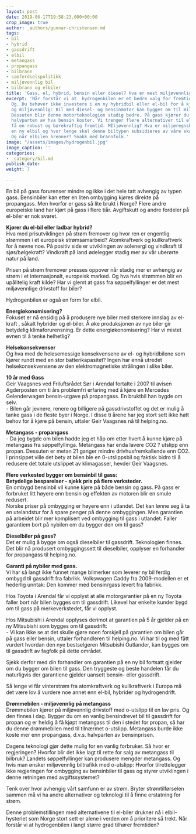 ```yaml
---
layout: post
date: 2019-06-17T19:58:23.000+00:00
crop_image: true
author: _authors/gunnar-christensen.md
tags:
- bil
- hybrid
- gassdrift
- elbil
- metangass
- propangass
- bilbrann
- samferdselspolitikk
- miljøvennlig bil
- bilbrann og elbiler
title: 'Gass, el, hybrid, bensin eller diesel? Hva er mest miljøvennlig energi? '
excerpt: 'Når forstår vi at  hydrogenbilen er et bedre valg for fremtiden enn elbilen?
  Og. Du behøver ikke investere i en ny hybridbil eller el-bil for å kjøre billig
  og miljøvennlig: Bil med diesel- og bensinmotor kan bygges om til miljøvennlig gassdrift.
  Dessuten blir denne motorteknologien stadig bedre. På gass kjører du for omkring
  halvparten av hva bensin koster. Vi trenger flere alternativer til elbiler for å
  få en robust og bærekraftig fremtid. MIljøvennlig? Hva er miljøregnskapet på å bygge
  en ny elbil og hvor lenge skal denne biltypen subsidieres av våre skattepenger?
  Og når elbilen brenner? Snakk med brannfolk.'
image: "/assets/images/hydrogenbil.jpg"
image_caption: ''
categories:
- _category/bil.md
publish_date: 
weight: 7

---
```

En bil på gass forurenser mindre og ikke i det hele tatt avhengig av typen gass. Bensinbiler kan etter en liten ombygging kjøres direkte på propangass. Men hvorfor er gass så lite brukt i Norge? Flere andre europeiske land har kjørt på gass i flere tiår. Avgiftskutt og andre fordeler på el-biler er nok svaret.

**Kjører du el-bil eller ladbar hybrid?**  
Hva med prisutviklingen på strøm fremover og hvor ren er engentlig strømmen i et europeisk strømsamarbeid? Atomkraftverk og kullkraftverk for å nevne noe. På positiv side er utviklingen av solenergi og vindkraft til sjøs/bølgekraft? Vindkraft på land ødelegger stadig mer av vår uberørte natur på land.

Prisen på strøm fremover presses oppover når stadig mer er avhengig av strøm i et internasjonalt, europeisk marked. Og hva hvis strømmen blir en upålitelig kraft kilde? Har vi glemt at gass fra søppelfyllinger er det mest miljøvennlige drivstoff for biler?

Hydrogenbilen er også en form for elbil.

**Energiøkonomisering?**  
Fokuset er nå ensidig på å produsere nye biler med sterkere innslag av el-kraft , såkalt hybrider og el-biler. Å øke produksjonen av nye biler gir betydelig klimaforurensning. Er dette energiøkonomisering? Har vi mistet evnen til å tenke helhetlig?

**Helsekonsekvenser**  
Og hva med de helesemessige konsekvensene av el- og hybridbilene som kjører rundt med en stor batterikapasitet? Ingen har ennå utredet helsekonsekvensene av den elektromagnetiske strålingen i slike biler.

**10 år med Gass**  
Geir Vaagsnes ved Friluftsrådet Sør i Arendal fortalte i 2007 til avisen Agderposten om ti års problemfri erfaring med å kjøre en Mercedes Gelenderwagen bensin-utgave på propangass. En bruktbil han bygde om selv.  
\- Bilen går jevnere, renere og billigere på gassdrivstoffet og det er mulig å tanke gass i de fleste byer i Norge. I disse ti årene har jeg stort sett ikke hatt behov for å kjøre på bensin, uttaler Geir Vaagsnes nå til helping.no.

**Metangass - propangass**  
\- Da jeg bygde om bilen hadde jeg et håp om etter hvert å kunne kjøre på metangass fra søppelfyllinga. Metangass har enda lavere CO2 ? utslipp enn propan. Dessuten er metan 21 ganger mindre drivhusfremkallende enn CO2. I prinsippet ville det bety at bilen ble en 0-utslippsbil og faktisk bidro til å redusere det totale utslippet av klimagasser, hevder Geir Vaagsnes.

**Flere verkested bygger om bensinbil til gass:**  
**Betydelige besparelser - sjekk pris på flere verksteder.**  
En ombygd bensinbil vil kunne kjøre på både bensin og gass. På gass er forbruket litt høyere enn bensin og effekten av motoren blir en smule redusert.  
Norske priser på ombygging er høyere enn i utlandet. Det kan lønne seg å ta en utelandstur for å spare penger på denne ombyggingen. Men garantien på arbeidet blir mer komplisert ved ombygging til gass i utlandet. Faller garantiem bort på nybilen om du bygger den om til gass?

**Dieselbiler på gass?**  
Det er mulig å bygge om også dieselbiler til gassdrift. Teknologien finnes. Det blir nå produsert ombyggingssett til dieselbiler, opplyser en forhandler for propangass til helping.no.

**Garanti på nybiler med gass.**  
Vi har så langt ikke funnet mange bilmerker som leverer ny bil ferdig ombygd til gassdrift fra fabrikk. Volkswagen Caddy fra 2009-modellen er et hederlig unntak: Den kommer med bensin/gass levert fra fabrikk.

Hos Toyota i Arendal får vi opplyst at alle motorgarantier på en ny Toyota faller bort når bilen bygges om til gassdrift. Likevel har enkelte kunder bygd om til gass på merkeverkstedet, får vi opplyst.

Hos Mitsubishi i Arendal opplyses derimot at garantien på 5 år gjelder på en ny Mitsubishi som bygges om til gassdrift:  
\- Vi kan ikke se at det skulle gjøre noen forskjell på garantien om bilen går på gass eller bensin, uttaler forhandleren til helping.no. Vi har til og med fått vurdert hvordan den nye bestselgeren Mitsubishi Outlander, kan bygges om til gassdrift av fagfolk på dette området.

Sjekk derfor med din forhandler om garantien på en ny bil fortsatt gjelder om du bygger om bilen til gass. Den tryggeste og beste handelen får du naturligvis der garantiene gjelder uansett bensin- eller gassdrift.

Så lenge vi får vinterstrøm fra atomkraftverk og kullkraftverk i Europa må det være lov å vurdere noe annet enn el-bil, hybrider og hydrogendrift.

**Drømmebilen - miljøvennlig på metangass**  
Drømmebilen kjører på miljøvennlig drivstoff med o-utslipp til en lav pris. Og den finnes i dag. Bygger du om en vanlig bensindrevet bil til gassdrift for propan og er heldig å få kjøpt metangass til den i stedet for propan, så har du denne drømmebilen med til tilnærmet o-utslipp. Metangass burde ikke koste mer enn propangass, d.v.s. halvparten av bensinprisen.

Dagens teknologi gjør dette mulig for en vanlig forbruker. Så hvor er regjeringen? Hvorfor blir det ikke lagt til rette for salg av metangass til bilbruk? Landets søppelfyllinger kan produsere mengder metangass. Og hvis man ønsker miljøvennlig biltrafikk med o-utslipp: Hvorfor tilrettelegger ikke regjeringen for ombygging av bensinbiler til gass og styrer utviklingen i denne retningen med avgiftssystemet?

Tenk over hvor avhengig vårt samfunn er av strøm. Bryter strømtilførselen sammen må vi ha andre alternativer og teknologi til å finne erstatning for strøm.

Denne problemstillingen med alternativene til el-biler drukner nå i elbil-hysteriet som Norge stort sett er alene i verden om å prioritere så trekt. Når forstår vi at  hydrogenbilen i langt større grad tilhører fremtiden?